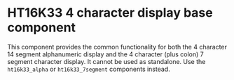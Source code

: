 # HT16K33 4 character display base component

This component provides the common functionality for both the 4 character 14 segment alphanumeric display and the 4 character (plus colon) 7 segment character display. It cannot be used as standalone. Use the ``ht16k33_alpha`` or ``ht16k33_7segment`` components instead.

